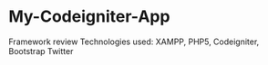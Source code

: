 My-Codeigniter-App
==================

Framework review
Technologies used: XAMPP, PHP5, Codeigniter, Bootstrap Twitter
